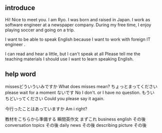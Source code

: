 ## introduce
Hi! Nice to meet you.
I am Ryo.
I was born and raised in Japan. 
I work  as software engineer at a newspaper company.
During my free time, I enjoy playing soccer and going on a trip.

I want to be able to speak English 
because I want to work with foreign IT engineer .

I can read and hear a little, but I can't speak at all
Please tell me the teaching materials I should use
I want to learn speaking English.

## help word
missesどういういみですか
What does misses mean?
ちょっとまってください
please wait for a moment
ないです
No I don't. or I have no question.
もういちどいってください
Could you please say it again.

今行ったことはあっていますか
Am i right?


教材をこちらから準備する
瞬間英作文  まずこれ
business english  その後
conversation topics  その後
daily news その後
describing picture その後